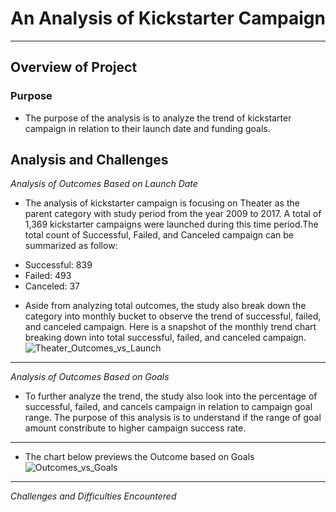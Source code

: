 # An Analysis of Kickstarter Campaign
---
## Overview of Project
### Purpose
* The purpose of the analysis is to analyze the trend of kickstarter campaign in relation to their launch date and funding goals. 
## Analysis and Challenges
*Analysis of Outcomes Based on Launch Date*
* The analysis of kickstarter campaign is focusing on Theater as the parent category with study period from the year 2009 to 2017. A total of 1,369 kickstarter campaigns were launched during this time period.The total count of Successful, Failed, and Canceled campaign can be summarized as follow:
- Successful: 839
- Failed: 493
- Canceled: 37 
* Aside from analyzing total outcomes, the study also break down the category into monthly bucket to observe the trend of successful, failed, and canceled campaign. Here is a snapshot of the monthly trend chart breaking down into total successful, failed, and canceled campaign. 
![Theater_Outcomes_vs_Launch](https://user-images.githubusercontent.com/70525492/92652912-375b0080-f2b3-11ea-952a-5901e397599f.png)
---
*Analysis of Outcomes Based on Goals*
* To further analyze the trend, the study also look into the percentage of successful, failed, and cancels campaign in relation to campaign goal range. The purpose of this analysis is to understand if the range of goal amount constribute to higher campaign success rate. 
---
* The chart below previews the Outcome based on Goals
![Outcomes_vs_Goals](https://user-images.githubusercontent.com/70525492/92654413-65414480-f2b5-11ea-9e41-f915b27e588d.png)
---
*Challenges and Difficulties Encountered*
